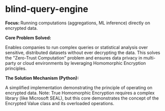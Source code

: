 # blind-query-engine
<b>Focus: </b>Running computations (aggregations, ML inference) directly on encrypted data.

<b>Core Problem Solved: </b>

Enables companies to run complex queries or statistical analysis over sensitive, distributed datasets without ever decrypting the data. This solves the "Zero-Trust Computation" problem and ensures data privacy in multi-party or cloud environments by leveraging Homomorphic Encryption principles.

<b>The Solution Mechanism (Python): </b>

A simplified implementation demonstrating the principle of operating on encrypted data. Note: True Homomorphic Encryption requires a complex library (like Microsoft SEAL), but this core demonstrates the concept of the Encrypted Value class and its overloaded operations.
